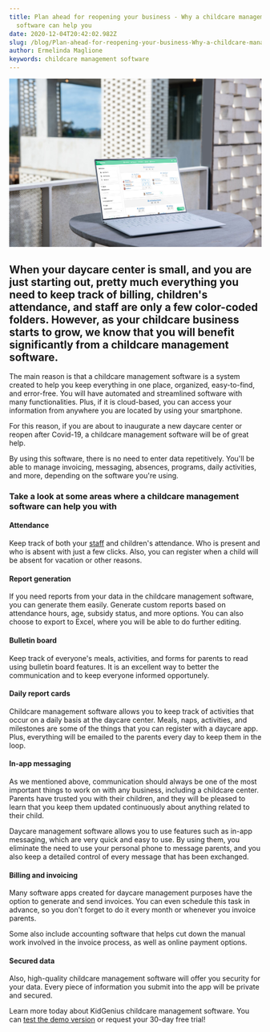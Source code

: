 ```yaml
---
title: Plan ahead for reopening your business - Why a childcare management
  software can help you
date: 2020-12-04T20:42:02.982Z
slug: /blog/Plan-ahead-for-reopening-your-business-Why-a-childcare-management-software-can-help-you
author: Ermelinda Maglione
keywords: childcare management software
---
```

![childcare management software](childcare-management-software.jpg "childcare management software")

## When your daycare center is small, and you are just starting out, pretty much everything you need to keep track of billing, children's attendance, and staff are only a few color-coded folders. However, as your childcare business starts to grow, we know that you will benefit significantly from a childcare management software.

The main reason is that a childcare management software is a system created to help you keep everything in one place, organized, easy-to-find, and error-free. You will have automated and streamlined software with many functionalities. Plus, if it is cloud-based, you can access your information from anywhere you are located by using your smartphone.

For this reason, if you are about to inaugurate a new daycare center or reopen after Covid-19, a childcare management software will be of great help.

By using this software, there is no need to enter data repetitively. You'll be able to manage invoicing, messaging, absences, programs, daily activities, and more, depending on the software you're using.

### Take a look at some areas where a childcare management software can help you with

#### Attendance

Keep track of both your [staff](https://trykidgenius.com/blog/tips-for-building-a-successful-daycare-staff-team) and children's attendance. Who is present and who is absent with just a few clicks. Also, you can register when a child will be absent for vacation or other reasons.

#### Report generation

If you need reports from your data in the childcare management software, you can generate them easily. Generate custom reports based on attendance hours, age, subsidy status, and more options. You can also choose to export to Excel, where you will be able to do further editing.

#### Bulletin board

Keep track of everyone's meals, activities, and forms for parents to read using bulletin board features. It is an excellent way to better the communication and to keep everyone informed opportunely.

#### Daily report cards

Childcare management software allows you to keep track of activities that occur on a daily basis at the daycare center. Meals, naps, activities, and milestones are some of the things that you can register with a daycare app. Plus, everything will be emailed to the parents every day to keep them in the loop.

#### In-app messaging

As we mentioned above, communication should always be one of the most important things to work on with any business, including a childcare center. Parents have trusted you with their children, and they will be pleased to learn that you keep them updated continuously about anything related to their child.

Daycare management software allows you to use features such as in-app messaging, which are very quick and easy to use. By using them, you eliminate the need to use your personal phone to message parents, and you also keep a detailed control of every message that has been exchanged.

#### Billing and invoicing

Many software apps created for daycare management purposes have the option to generate and send invoices. You can even schedule this task in advance, so you don't forget to do it every month or whenever you invoice parents.

Some also include accounting software that helps cut down the manual work involved in the invoice process, as well as online payment options.

#### Secured data

Also, high-quality childcare management software will offer you security for your data. Every piece of information you submit into the app will be private and secured.

Learn more today about KidGenius childcare management software. You can [test the demo version](https://trykidgenius.com/) or request your 30-day free trial!